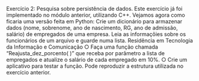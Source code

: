 Exercício 2: Pesquisa sobre persistência de dados.
Este exercício já foi implementado no módulo anterior, utilizando C++.
Vejamos agora como ficaria uma versão feita em Python: Crie um dicionário
para armazenar dados (nome, sobrenome, ano de nascimento, RG, ano de
admissão, salário) de empregados de uma empresa. Leia as informaçõies
sobre os funcionários de um arquivo e guarde numa lista.
Residência em Tecnologia da Informação e Comunicação
○ Faça uma função chamada “Reajusta_dez_porcento( )” que receba
por parâmetro a lista de empregados e atualize o salário de cada
empregado em 10%.
○ Crie um aplicativo para testar a função. Pode reproduzir a estrutura
utilizada no exercício anterior.